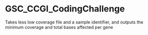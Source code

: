 # GSC_CCGI_CodingChallenge
Takes less low coverage file and a sample identifier, and outputs the minimum coverage and total bases affected per gene

